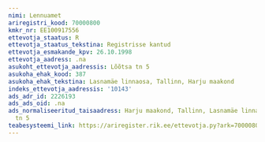 ```yaml
---
nimi: Lennuamet
ariregistri_kood: 70000800
kmkr_nr: EE100917556
ettevotja_staatus: R
ettevotja_staatus_tekstina: Registrisse kantud
ettevotja_esmakande_kpv: 26.10.1998
ettevotja_aadress: .na
asukoht_ettevotja_aadressis: Lõõtsa tn 5
asukoha_ehak_kood: 387
asukoha_ehak_tekstina: Lasnamäe linnaosa, Tallinn, Harju maakond
indeks_ettevotja_aadressis: '10143'
ads_adr_id: 2226193
ads_ads_oid: .na
ads_normaliseeritud_taisaadress: Harju maakond, Tallinn, Lasnamäe linnaosa, Lõõtsa
  tn 5
teabesysteemi_link: https://ariregister.rik.ee/ettevotja.py?ark=70000800&ref=rekvisiidid
---
```

